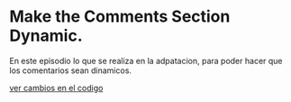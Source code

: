 
# Make the Comments Section Dynamic.

En este episodio lo que se realiza en la adpatacion, para poder hacer que los comentarios sean dinamicos.

[ver cambios en el codigo]()